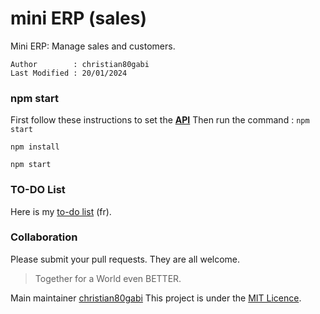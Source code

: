 # mini ERP (sales)
Mini ERP: Manage sales and customers.

    Author        : christian80gabi
    Last Modified : 20/01/2024

### npm start

First follow these instructions to set the [**API**](/api/README.md)
Then run the command : `npm start`

```shell
npm install

npm start
```

### TO-DO List

Here is my [to-do list](/TO-DO.md) (fr).


### Collaboration

Please submit your pull requests. They are all welcome. 
    
> Together for a World even BETTER.

Main maintainer [christian80gabi](https://github.com/christian80gabi)
This project is under the [MIT Licence](/LICENSE).
